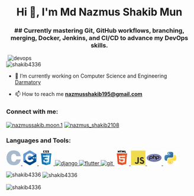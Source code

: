 <h1 align="center">Hi 👋, I'm Md Nazmus Shakib Mun</h1>
<h3 align="center">## Currently mastering Git, GitHub workflows, branching, merging, Docker, Jenkins, and CI/CD to advance my DevOps skills.</h3>


<img align="right" alt="devops" width="500" src="https://miro.medium.com/v2/resize:fit:1400/1*qLTMkJzldptJh5W9JGQWVw.gif">


<p align="left"> <img src="https://komarev.com/ghpvc/?username=shakib4336&label=Profile%20views&color=0e75b6&style=flat" alt="shakib4336" /> </p>

- 🔭 I’m currently working on Computer Science and Engineering [Darmatory](https://github.com/shakib4336/Darmatory/blob/main/project.c)

- 📫 How to reach me **nazmusshakib195@gmail.com**

<h3 align="left">Connect with me:</h3>
<p align="left">
<a href="https://fb.com/nazmussakib.moon.1" target="blank"><img align="center" src="https://raw.githubusercontent.com/rahuldkjain/github-profile-readme-generator/master/src/images/icons/Social/facebook.svg" alt="nazmussakib.moon.1" height="30" width="40" /></a>
<a href="https://instagram.com/nazmus_shakib2108" target="blank"><img align="center" src="https://raw.githubusercontent.com/rahuldkjain/github-profile-readme-generator/master/src/images/icons/Social/instagram.svg" alt="nazmus_shakib2108" height="30" width="40" /></a>
</p>

<h3 align="left">Languages and Tools:</h3>
<p align="left"> <a href="https://www.cprogramming.com/" target="_blank" rel="noreferrer"> <img src="https://raw.githubusercontent.com/devicons/devicon/master/icons/c/c-original.svg" alt="c" width="40" height="40"/> </a> <a href="https://www.w3schools.com/cpp/" target="_blank" rel="noreferrer"> <img src="https://raw.githubusercontent.com/devicons/devicon/master/icons/cplusplus/cplusplus-original.svg" alt="cplusplus" width="40" height="40"/> </a> <a href="https://www.w3schools.com/css/" target="_blank" rel="noreferrer"> <img src="https://raw.githubusercontent.com/devicons/devicon/master/icons/css3/css3-original-wordmark.svg" alt="css3" width="40" height="40"/> </a> <a href="https://www.djangoproject.com/" target="_blank" rel="noreferrer"> <img src="https://cdn.worldvectorlogo.com/logos/django.svg" alt="django" width="40" height="40"/> </a> <a href="https://flutter.dev" target="_blank" rel="noreferrer"> <img src="https://www.vectorlogo.zone/logos/flutterio/flutterio-icon.svg" alt="flutter" width="40" height="40"/> </a> <a href="https://git-scm.com/" target="_blank" rel="noreferrer"> <img src="https://www.vectorlogo.zone/logos/git-scm/git-scm-icon.svg" alt="git" width="40" height="40"/> </a> <a href="https://www.w3.org/html/" target="_blank" rel="noreferrer"> <img src="https://raw.githubusercontent.com/devicons/devicon/master/icons/html5/html5-original-wordmark.svg" alt="html5" width="40" height="40"/> </a> <a href="https://developer.mozilla.org/en-US/docs/Web/JavaScript" target="_blank" rel="noreferrer"> <img src="https://raw.githubusercontent.com/devicons/devicon/master/icons/javascript/javascript-original.svg" alt="javascript" width="40" height="40"/> </a> <a href="https://www.php.net" target="_blank" rel="noreferrer"> <img src="https://raw.githubusercontent.com/devicons/devicon/master/icons/php/php-original.svg" alt="php" width="40" height="40"/> </a> <a href="https://www.python.org" target="_blank" rel="noreferrer"> <img src="https://raw.githubusercontent.com/devicons/devicon/master/icons/python/python-original.svg" alt="python" width="40" height="40"/> </a> </p>

<p><img align="left" src="https://github-readme-stats.vercel.app/api/top-langs?username=shakib4336&show_icons=true&locale=en&layout=compact" alt="shakib4336" /></p>

<p>&nbsp;<img align="center" src="https://github-readme-stats.vercel.app/api?username=shakib4336&show_icons=true&locale=en" alt="shakib4336" /></p>

<p><img align="center" src="https://github-readme-streak-stats.herokuapp.com/?user=shakib4336&" alt="shakib4336" /></p>
